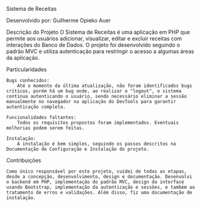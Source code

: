 Sistema de Receitas

Desenvolvido por: Guilherme Opieko Auer

Descrição do Projeto
    O Sistema de Receitas é uma aplicação em PHP que permite aos usuários adicionar, visualizar, editar e excluir receitas com interações do Banco de Dados. O projeto foi desenvolvido seguindo o padrão MVC e utiliza autenticação para restringir o acesso a algumas áreas da aplicação.

Particularidades

    Bugs conhecidos:
        Até o momento da última atualização, não foram identificados bugs críticos, porém há um bug onde, ao realizar o "logout", o sistema continua autenticando o usuário, sendo necessário eliminar a sessão manualmente no navegador na aplicação do DevTools para garantir  autenticação completa.

    Funcionalidades faltantes:
        Todos os requisitos propostos foram implementados. Eventuais melhorias podem serem feitas.

    Instalação:
        A instalação é bem simples, seguindo os passos descritos na Documentação de Configuração e Instalação do projeto.

Contribuições

    Como único responsável por este projeto, cuidei de todas as etapas, desde a concepção, desenvolvimento, design e documentação. Desenvolvi o backend em PHP, implementação do padrão MVC, design da interface usando Bootstrap, implementação da autenticação e sessões, e também ao tratamento de erros e validações. Além disso, fiz uma documentação de instalação.
